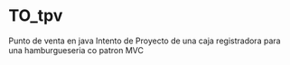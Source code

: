 # TO_tpv
Punto de venta en java
Intento de Proyecto de una caja registradora para una hamburgueseria co patron MVC
